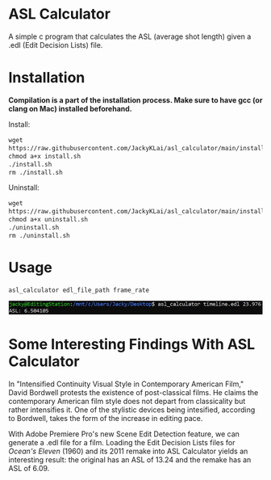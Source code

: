 # ASL Calculator
A simple c program that calculates the ASL (average shot length) given a .edl (Edit Decision Lists) file.

# Installation
**Compilation is a part of the installation process. Make sure to have gcc (or clang on Mac) installed beforehand.**

Install:

    wget https://raw.githubusercontent.com/JackyKLai/asl_calculator/main/installation/install.sh
    chmod a+x install.sh
    ./install.sh
    rm ./install.sh
    
Uninstall:

    wget https://raw.githubusercontent.com/JackyKLai/asl_calculator/main/installation/uninstall.sh
    chmod a+x uninstall.sh
    ./uninstall.sh
    rm ./uninstall.sh
    
# Usage
    
    asl_calculator edl_file_path frame_rate

![Usage_example](https://github.com/JackyKLai/asl_calculator/raw/main/usage.JPG)

# Some Interesting Findings With ASL Calculator
In "Intensified Continuity Visual Style in Contemporary American Film," David Bordwell protests the existence of post-classical films. He claims the contemporary American film style does not depart from classicality but rather intensifies it. One of the stylistic devices being intesified, according to Bordwell, takes the form of the increase in editing pace.

With Adobe Premiere Pro's new Scene Edit Detection feature, we can generate a .edl file for a film. Loading the Edit Decision Lists files for *Ocean's Eleven* (1960) and its 2011 remake into ASL Calculator yields an interesting result: the original has an ASL of 13.24 and the remake has an ASL of 6.09.
